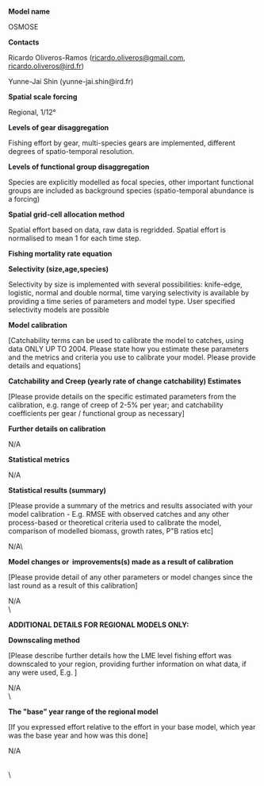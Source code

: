 **Model name**

OSMOSE

**Contacts**

Ricardo Oliveros-Ramos ([ricardo.oliveros\@gmail.com](mailto:ricardo.oliveros@gmail.com), [ricardo.oliveros\@ird.fr](mailto:ricardo.oliveros@ird.fr))

Yunne-Jai Shin (yunne-jai.shin\@ird.fr)

**Spatial scale forcing**

Regional, 1/12°

**Levels of gear disaggregation**

Fishing effort by gear, multi-species gears are implemented, different degrees of spatio-temporal resolution. 

**Levels of functional group disaggregation**

Species are explicitly modelled as focal species, other important functional groups are included as background species (spatio-temporal abundance is a forcing)

**Spatial grid-cell allocation method**

Spatial effort based on data, raw data is regridded. Spatial effort is normalised to mean 1 for each time step.

**Fishing mortality rate equation**

**Selectivity (size,age,species)**

Selectivity by size is implemented with several possibilities: knife-edge, logistic, normal and double normal, time varying selectivity is available by providing a time series of parameters and model type. User specified selectivity models are possible 

**Model calibration**

\[Catchability terms can be used to calibrate the model to catches, using data ONLY UP TO 2004. Please state how you estimate these parameters and the metrics and criteria you use to calibrate your model. Please provide details and equations\]

**Catchability and Creep (yearly rate of change catchability) Estimates**

\[Please provide details on the specific estimated parameters from the calibration, e.g. range of creep of 2-5% per year; and catchability coefficients per gear / functional group as necessary\]

**Further details on calibration**

N/A

**Statistical metrics**

N/A

**Statistical results (summary)**

\[Please provide a summary of the metrics and results associated with your model calibration - E.g. RMSE with observed catches and any other process-based or theoretical criteria used to calibrate the model, comparison of modelled biomass, growth rates, P\"B ratios etc\]

N/A\

**Model changes or  improvements(s) made as a result of calibration**

\[Please provide detail of any other parameters or model changes since the last round as a result of this calibration\]

N/A\
\

**ADDITIONAL DETAILS FOR REGIONAL MODELS ONLY:**

**Downscaling method**

\[Please describe further details how the LME level fishing effort was downscaled to your region, providing further information on what data, if any were used, E.g. \]

N/A\
\

**The \"base\" year range of the regional model**

\[If you expressed effort relative to the effort in your base model, which year was the base year and how was this done\]

N/A

\
\

